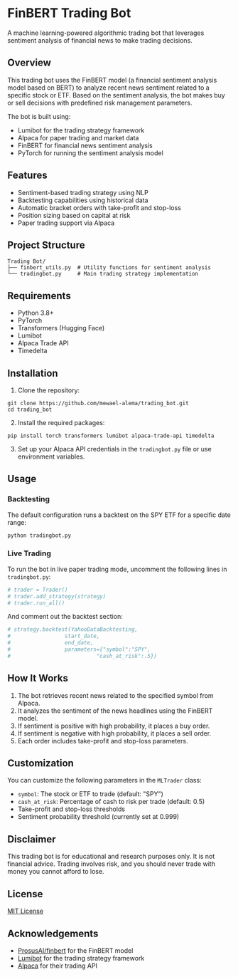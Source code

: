 # FinBERT Trading Bot

A machine learning-powered algorithmic trading bot that leverages sentiment analysis of financial news to make trading decisions.

## Overview

This trading bot uses the FinBERT model (a financial sentiment analysis model based on BERT) to analyze recent news sentiment related to a specific stock or ETF. Based on the sentiment analysis, the bot makes buy or sell decisions with predefined risk management parameters.

The bot is built using:
- Lumibot for the trading strategy framework
- Alpaca for paper trading and market data
- FinBERT for financial news sentiment analysis
- PyTorch for running the sentiment analysis model

## Features

- Sentiment-based trading strategy using NLP
- Backtesting capabilities using historical data
- Automatic bracket orders with take-profit and stop-loss
- Position sizing based on capital at risk
- Paper trading support via Alpaca

## Project Structure

```
Trading Bot/
├── finbert_utils.py  # Utility functions for sentiment analysis
└── tradingbot.py     # Main trading strategy implementation
```

## Requirements

- Python 3.8+
- PyTorch
- Transformers (Hugging Face)
- Lumibot
- Alpaca Trade API
- Timedelta

## Installation

1. Clone the repository:
```
git clone https://github.com/mewael-alema/trading_bot.git
cd trading_bot
```

2. Install the required packages:
```
pip install torch transformers lumibot alpaca-trade-api timedelta
```

3. Set up your Alpaca API credentials in the `tradingbot.py` file or use environment variables.

## Usage

### Backtesting

The default configuration runs a backtest on the SPY ETF for a specific date range:

```python
python tradingbot.py
```

### Live Trading

To run the bot in live paper trading mode, uncomment the following lines in `tradingbot.py`:

```python
# trader = Trader()
# trader.add_strategy(strategy)
# trader.run_all()
```

And comment out the backtest section:

```python
# strategy.backtest(YahooDataBacktesting, 
#                 start_date, 
#                 end_date,
#                 parameters={"symbol":"SPY",
#                           "cash_at_risk":.5})
```

## How It Works

1. The bot retrieves recent news related to the specified symbol from Alpaca.
2. It analyzes the sentiment of the news headlines using the FinBERT model.
3. If sentiment is positive with high probability, it places a buy order.
4. If sentiment is negative with high probability, it places a sell order.
5. Each order includes take-profit and stop-loss parameters.

## Customization

You can customize the following parameters in the `MLTrader` class:
- `symbol`: The stock or ETF to trade (default: "SPY")
- `cash_at_risk`: Percentage of cash to risk per trade (default: 0.5)
- Take-profit and stop-loss thresholds
- Sentiment probability threshold (currently set at 0.999)

## Disclaimer

This trading bot is for educational and research purposes only. It is not financial advice. Trading involves risk, and you should never trade with money you cannot afford to lose.

## License

[MIT License](LICENSE)

## Acknowledgements

- [ProsusAI/finbert](https://huggingface.co/ProsusAI/finbert) for the FinBERT model
- [Lumibot](https://github.com/Lumibot/lumibot) for the trading strategy framework
- [Alpaca](https://alpaca.markets/) for their trading API
